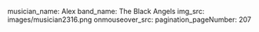 musician_name: Alex
band_name: The Black Angels
img_src: images/musician2316.png
onmouseover_src: 
pagination_pageNumber: 207